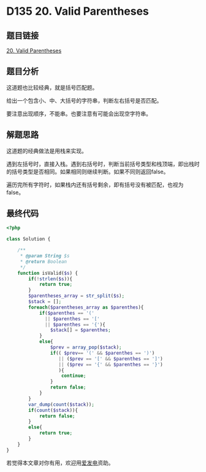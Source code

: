 # D135 20. Valid Parentheses

## 题目链接

[20. Valid Parentheses](https://leetcode.com/problems/valid-parentheses/)

## 题目分析

这道题也比较经典，就是括号匹配题。

给出一个包含小、中、大括号的字符串，判断左右括号是否匹配。

要注意出现顺序，不能串。也要注意有可能会出现空字符串。

## 解题思路

这道题的经典做法是用栈来实现。

遇到左括号时，直接入栈。遇到右括号时，判断当前括号类型和栈顶端，即出栈时的括号类型是否相同。如果相同则继续判断。如果不同则返回false。

遍历完所有字符时，如果栈内还有括号剩余，即有括号没有被匹配，也视为false。

## 最终代码

```php
<?php

class Solution {

    /**
     * @param String $s
     * @return Boolean
     */
    function isValid($s) {
        if(!strlen($s)){
            return true;
        }
        $parentheses_array = str_split($s);
        $stack = [];
        foreach($parentheses_array as $parenthes){
            if($parenthes == '(' 
              || $parenthes == '['
              || $parenthes == '{'){
                $stack[] = $parenthes;
            }
            else{
                $prev = array_pop($stack);
                if(( $prev== '(' && $parenthes == ')')
                   || ($prev == '[' && $parenthes == ']')
                   || ($prev == '{' && $parenthes == '}')
                   ){
                    continue;
                }
                return false;
            }
        }
        var_dump(count($stack));
        if(count($stack)){
            return false;
        }
        else{
            return true;
        }
    }
}
```

若觉得本文章对你有用，欢迎用[爱发电](https://afdian.net/@skys215)资助。

